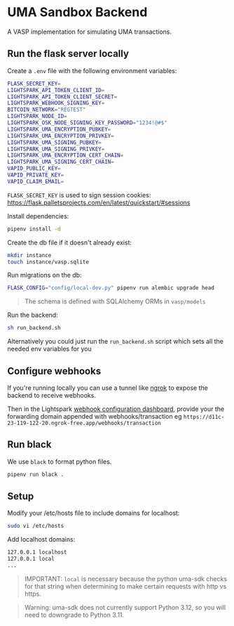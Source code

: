 # UMA Sandbox Backend

A VASP implementation for simulating UMA transactions.

## Run the flask server locally

Create a `.env` file with the following environment variables:

```bash
FLASK_SECRET_KEY=
LIGHTSPARK_API_TOKEN_CLIENT_ID=
LIGHTSPARK_API_TOKEN_CLIENT_SECRET=
LIGHTSPARK_WEBHOOK_SIGNING_KEY=
BITCOIN_NETWORK="REGTEST"
LIGHTSPARK_NODE_ID=
LIGHTSPARK_OSK_NODE_SIGNING_KEY_PASSWORD="1234!@#$"
LIGHTSPARK_UMA_ENCRYPTION_PUBKEY=
LIGHTSPARK_UMA_ENCRYPTION_PRIVKEY=
LIGHTSPARK_UMA_SIGNING_PUBKEY=
LIGHTSPARK_UMA_SIGNING_PRIVKEY=
LIGHTSPARK_UMA_ENCRYPTION_CERT_CHAIN=
LIGHTSPARK_UMA_SIGNING_CERT_CHAIN=
VAPID_PUBLIC_KEY=
VAPID_PRIVATE_KEY=
VAPID_CLAIM_EMAIL=
```

`FLASK_SECRET_KEY` is used to sign session cookies: https://flask.palletsprojects.com/en/latest/quickstart/#sessions

Install dependencies:

```bash
pipenv install -d
```

Create the db file if it doesn't already exist:

```bash
mkdir instance
touch instance/vasp.sqlite
```

Run migrations on the db:

```bash
FLASK_CONFIG="config/local-dev.py" pipenv run alembic upgrade head
```

> The schema is defined with SQLAlchemy ORMs in `vasp/models`

Run the backend:

```bash
sh run_backend.sh
```

Alternatively you could just run the `run_backend.sh` script which sets all the needed env variables for you

## Configure webhooks
If you're running locally you can use a tunnel like [ngrok](https://ngrok.com/docs/agent/) to expose the backend to receive webhooks.

Then in the Lightspark [webhook configuration dashboard](https://app.lightspark.com/webhooks), provide your the forwarding domain appended with webhooks/transaction eg `https://d11c-23-119-122-20.ngrok-free.app/webhooks/transaction`

## Run black

We use `black` to format python files.

```bash
pipenv run black .
```

## Setup

Modify your /etc/hosts file to include domains for localhost:

```bash
sudo vi /etc/hosts
```

Add localhost domains:

```bash
127.0.0.1 localhost
127.0.0.1 local
...
```

> IMPORTANT: `local` is necessary because the python uma-sdk checks for that string when determining to make certain requests with http vs https.

> Warning: uma-sdk does not currently support Python 3.12, so you will need to downgrade to Python 3.11.
